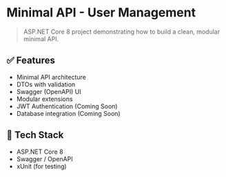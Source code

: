 # Minimal API - User Management
> ASP.NET Core 8 project demonstrating how to build a clean, modular minimal API.

## ✅ Features
- Minimal API architecture
- DTOs with validation
- Swagger (OpenAPI) UI
- Modular extensions
- JWT Authentication (Coming Soon)
- Database integration (Coming Soon)

## 🚀 Tech Stack
- ASP.NET Core 8
- Swagger / OpenAPI
- xUnit (for testing)
